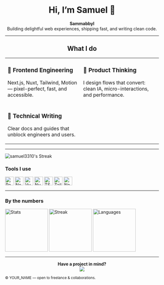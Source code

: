 <!-- HERO -->
<div align="center">
  <!-- Dark/Light banner example -->
  <picture>
    <source media="(prefers-color-scheme: dark)" srcset="assets/hero-dark.png" />
    <source media="(prefers-color-scheme: light)" srcset="assets/hero-light.png" />
    
  </picture>

  <h1>Hi, I’m Samuel 👋</h1>
  <p align="center">
    <b>Sammabbyl</b><br/>
    Building delightful web experiences, shipping fast, and writing clean code.
  </p>


</div>

---

<!-- VALUE PROPS / FEATURES -->
<div align="center">
  <h2>What I do</h2>
</div>

<table>
<tr>
<td>

### 🚀 Frontend Engineering
Next.js, Nuxt, Tailwind, Motion — pixel-perfect, fast, and accessible.

</td>
<td>

### 🧠 Product Thinking
I design flows that convert: clean IA, micro-interactions, and performance.

</td>
</tr>
<tr>

<td>

### 📝 Technical Writing
Clear docs and guides that unblock engineers and users.

</td>
</tr>
</table>

---
![samuel3310's Streak](https://github-readme-streak-stats.herokuapp.com/?user=samuel3310&theme=vue-dark&hide_border=false)



<!-- TECH STACK ICONS -->
### Tools I use
<p>
  <img height="28" src="https://cdn.jsdelivr.net/gh/devicons/devicon/icons/react/react-original.svg" alt="React"/>
  <img height="28" src="https://cdn.jsdelivr.net/gh/devicons/devicon/icons/nextjs/nextjs-original.svg" alt="Next.js"/>
  <img height="28" src="https://cdn.jsdelivr.net/gh/devicons/devicon/icons/vuejs/vuejs-original.svg" alt="Vue"/>
  <img height="28" src="https://cdn.jsdelivr.net/gh/devicons/devicon/icons/nuxtjs/nuxtjs-original.svg" alt="Nuxt"/>
  <img height="28" src="https://cdn.jsdelivr.net/gh/devicons/devicon/icons/typescript/typescript-original.svg" alt="TS"/>
  <img height="28" src="https://cdn.jsdelivr.net/gh/devicons/devicon/icons/tailwindcss/tailwindcss-plain.svg" alt="Tailwind"/>
  <img height="28" src="https://cdn.jsdelivr.net/gh/devicons/devicon/icons/nodejs/nodejs-original.svg" alt="Node"/>
</p>

---

<!-- SOCIAL PROOF / METRICS -->
### By the numbers
<p>
  <img src="https://github-readme-stats.vercel.app/api?username=your-username&show_icons=true&hide_border=true" height="140" alt="Stats"/>
  <img src="https://github-readme-streak-stats.herokuapp.com?user=your-username&hide_border=true" height="140" alt="Streak"/>
  <img src="https://github-readme-stats.vercel.app/api/top-langs/?username=your-username&layout=compact&hide_border=true" height="140" alt="Languages"/>
</p>

---


<div align="center">
  <b>Have a project in mind?</b><br/>
  <a href="mailto:you@awoluowolabisamuel@gmail.com">
    <img src="https://img.shields.io/badge/Let's%20build-111?style=for-the-badge" />
  </a>
</div>

<!-- FOOTER NOTE -->
<sub>© YOUR_NAME — open to freelance & collaborations.</sub>
